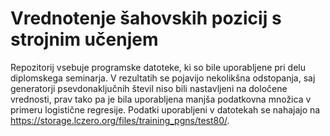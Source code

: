 # Vrednotenje šahovskih pozicij s strojnim učenjem

Repozitorij vsebuje programske datoteke, ki so bile uporabljene pri delu diplomskega seminarja. V rezultatih se pojavijo nekolikšna odstopanja, saj generatorji psevdonaključnih števil niso bili nastavljeni na določene vrednosti, prav tako pa je bila uporabljena manjša podatkovna množica v primeru logistične regresije. Podatki uporabljeni v datotekah se nahajajo na <https://storage.lczero.org/files/training_pgns/test80/>.
